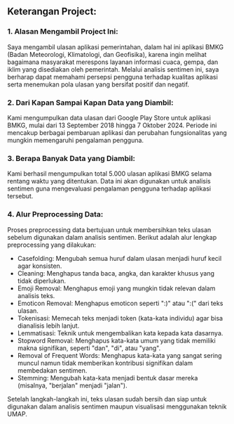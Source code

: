 ## Keterangan Project:

### 1. Alasan Mengambil Project Ini:
Saya mengambil ulasan aplikasi pemerintahan, dalam hal ini aplikasi BMKG (Badan Meteorologi, Klimatologi, dan Geofisika), karena ingin melihat bagaimana masyarakat merespons layanan informasi cuaca, gempa, dan iklim yang disediakan oleh pemerintah. Melalui analisis sentimen ini, saya berharap dapat memahami persepsi pengguna terhadap kualitas aplikasi serta menemukan pola ulasan yang bersifat positif dan negatif.

### 2. Dari Kapan Sampai Kapan Data yang Diambil:
Kami mengumpulkan data ulasan dari Google Play Store untuk aplikasi BMKG, mulai dari 13 September 2018 hingga 7 Oktober 2024. Periode ini mencakup berbagai pembaruan aplikasi dan perubahan fungsionalitas yang mungkin memengaruhi pengalaman pengguna.

### 3. Berapa Banyak Data yang Diambil:
Kami berhasil mengumpulkan total 5.000 ulasan aplikasi BMKG selama rentang waktu yang ditentukan. Data ini akan digunakan untuk analisis sentimen guna mengevaluasi pengalaman pengguna terhadap aplikasi tersebut.

### 4. Alur Preprocessing Data:
Proses preprocessing data bertujuan untuk membersihkan teks ulasan sebelum digunakan dalam analisis sentimen. Berikut adalah alur lengkap preprocessing yang dilakukan:

- Casefolding: Mengubah semua huruf dalam ulasan menjadi huruf kecil agar konsisten.
- Cleaning: Menghapus tanda baca, angka, dan karakter khusus yang tidak diperlukan.
- Emoji Removal: Menghapus emoji yang mungkin tidak relevan dalam analisis teks.
- Emoticon Removal: Menghapus emoticon seperti ":)" atau ":(" dari teks ulasan.
- Tokenisasi: Memecah teks menjadi token (kata-kata individu) agar bisa dianalisis lebih lanjut.
- Lemmatisasi: Teknik untuk mengembalikan kata kepada kata dasarnya.
- Stopword Removal: Menghapus kata-kata umum yang tidak memiliki makna signifikan, seperti "dan", "di", atau "yang".
- Removal of Frequent Words: Menghapus kata-kata yang sangat sering muncul namun tidak memberikan kontribusi signifikan dalam membedakan sentimen.
- Stemming: Mengubah kata-kata menjadi bentuk dasar mereka (misalnya, "berjalan" menjadi "jalan").

Setelah langkah-langkah ini, teks ulasan sudah bersih dan siap untuk digunakan dalam analisis sentimen maupun visualisasi menggunakan teknik UMAP.
